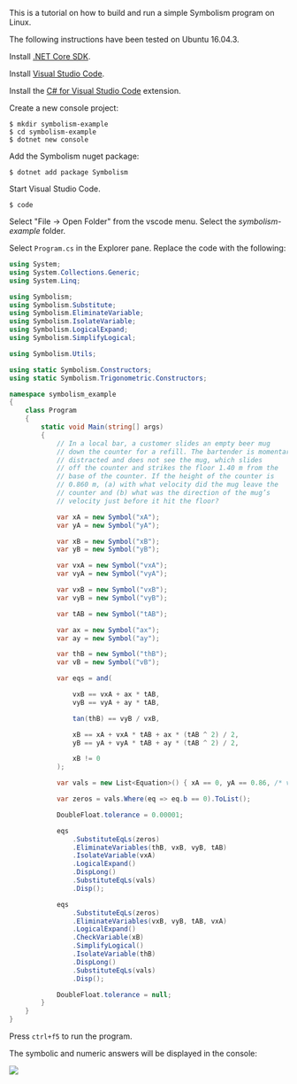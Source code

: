 
This is a tutorial on how to build and run a simple Symbolism program on Linux.

The following instructions have been tested on Ubuntu 16.04.3.

Install [.NET Core SDK](https://dotnet.microsoft.com/download).

Install [Visual Studio Code](https://code.visualstudio.com/).

Install the [C# for Visual Studio Code](https://marketplace.visualstudio.com/items?itemName=ms-vscode.csharp) extension.

Create a new console project:

    $ mkdir symbolism-example
    $ cd symbolism-example
    $ dotnet new console

Add the Symbolism nuget package:

    $ dotnet add package Symbolism

Start Visual Studio Code.

    $ code

Select "File -> Open Folder" from the vscode menu. Select the *symbolism-example* folder.

Select `Program.cs` in the Explorer pane. Replace the code with the following:

``` csharp
using System;
using System.Collections.Generic;
using System.Linq;

using Symbolism;
using Symbolism.Substitute;
using Symbolism.EliminateVariable;
using Symbolism.IsolateVariable;
using Symbolism.LogicalExpand;
using Symbolism.SimplifyLogical;

using Symbolism.Utils;

using static Symbolism.Constructors;
using static Symbolism.Trigonometric.Constructors;

namespace symbolism_example
{
    class Program
    {
        static void Main(string[] args)
        {
            // In a local bar, a customer slides an empty beer mug
            // down the counter for a refill. The bartender is momentarily 
            // distracted and does not see the mug, which slides
            // off the counter and strikes the floor 1.40 m from the
            // base of the counter. If the height of the counter is 
            // 0.860 m, (a) with what velocity did the mug leave the
            // counter and (b) what was the direction of the mug’s 
            // velocity just before it hit the floor?

            var xA = new Symbol("xA");
            var yA = new Symbol("yA");

            var xB = new Symbol("xB");
            var yB = new Symbol("yB");

            var vxA = new Symbol("vxA");
            var vyA = new Symbol("vyA");

            var vxB = new Symbol("vxB");
            var vyB = new Symbol("vyB");

            var tAB = new Symbol("tAB");

            var ax = new Symbol("ax");
            var ay = new Symbol("ay");

            var thB = new Symbol("thB");
            var vB = new Symbol("vB");

            var eqs = and(

                vxB == vxA + ax * tAB,
                vyB == vyA + ay * tAB,

                tan(thB) == vyB / vxB,

                xB == xA + vxA * tAB + ax * (tAB ^ 2) / 2,
                yB == yA + vyA * tAB + ay * (tAB ^ 2) / 2,

                xB != 0
            );

            var vals = new List<Equation>() { xA == 0, yA == 0.86, /* vxA */ vyA == 0, xB == 1.4, yB == 0, /* vxB vyB vB thB */ /* tAB */ ax == 0, ay == -9.8 };

            var zeros = vals.Where(eq => eq.b == 0).ToList();

            DoubleFloat.tolerance = 0.00001;

            eqs
                .SubstituteEqLs(zeros)
                .EliminateVariables(thB, vxB, vyB, tAB)
                .IsolateVariable(vxA)
                .LogicalExpand()
                .DispLong()
                .SubstituteEqLs(vals)
                .Disp();

            eqs
                .SubstituteEqLs(zeros)
                .EliminateVariables(vxB, vyB, tAB, vxA)
                .LogicalExpand()
                .CheckVariable(xB)
                .SimplifyLogical()
                .IsolateVariable(thB)
                .DispLong()
                .SubstituteEqLs(vals)
                .Disp();

            DoubleFloat.tolerance = null;
        }
    }
}

```

Press `ctrl+f5` to run the program.

The symbolic and numeric answers will be displayed in the console:

![](https://i.imgur.com/GIlICgo.png)
